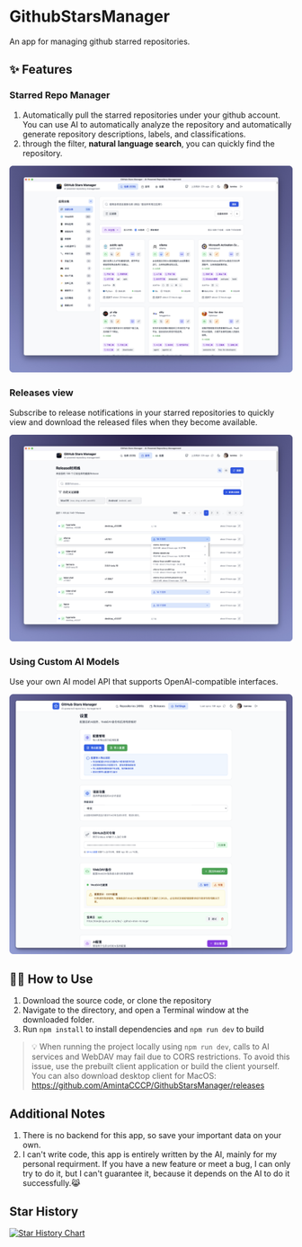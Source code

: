# GithubStarsManager

An app for managing github starred repositories.

## ✨ Features

### Starred Repo Manager

1. Automatically pull the starred repositories under your github account. You can use AI to automatically analyze the repository and automatically generate repository descriptions, labels, and classifications.
2. through the filter, **natural language search**, you can quickly find the repository.

![SCR-20250629-qkjk](upload/repo.jpg)

### Releases view

Subscribe to release notifications in your starred repositories to quickly view and download the released files when they become available.

![SCR-20250629-qkea](upload/release.jpg)

### Using Custom AI Models

Use your own AI model API that supports OpenAI-compatible interfaces.

![SCR-20250629-qldc](upload/SCR-20250629-qldc.png)

## 👋🏻 How to Use

1. Download the source code, or clone the repository
2. Navigate to the directory, and open a Terminal window at the downloaded folder.
3. Run `npm install` to install dependencies and `npm run dev` to build

> 💡 When running the project locally using `npm run dev`, calls to AI services and WebDAV may fail due to CORS restrictions. To avoid this issue, use the prebuilt client application or build the client yourself.
> You can also download desktop client for MacOS:
> https://github.com/AmintaCCCP/GithubStarsManager/releases

## Additional Notes

1. There is no backend for this app, so save your important data on your own.
2. I can't write code, this app is entirely written by the AI, mainly for my personal requirment. If you have a new feature or meet a bug, I can only try to do it, but I can't guarantee it, because it depends on the AI to do it successfully.😹

## Star History

[![Star History Chart](https://api.star-history.com/svg?repos=AmintaCCCP/GithubStarsManager&type=Date)](https://www.star-history.com/#AmintaCCCP/GithubStarsManager&Date)